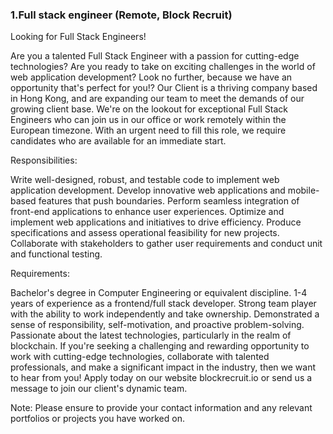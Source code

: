 ### 1.Full stack engineer (Remote, Block Recruit)


Looking for Full Stack Engineers!

Are you a talented Full Stack Engineer with a passion for cutting-edge technologies? Are you ready to take on exciting challenges in the world of web application development? Look no further, because we have an opportunity that's perfect for you!?
Our Client is a thriving company based in Hong Kong, and are expanding our team to meet the demands of our growing client base. We're on the lookout for exceptional Full Stack Engineers who can join us in our office or work remotely within the European timezone. With an urgent need to fill this role, we require candidates who are available for an immediate start.


Responsibilities:

Write well-designed, robust, and testable code to implement web application development.
Develop innovative web applications and mobile-based features that push boundaries.
Perform seamless integration of front-end applications to enhance user experiences.
Optimize and implement web applications and initiatives to drive efficiency.
Produce specifications and assess operational feasibility for new projects.
Collaborate with stakeholders to gather user requirements and conduct unit and functional testing.


Requirements:

Bachelor's degree in Computer Engineering or equivalent discipline.
1-4 years of experience as a frontend/full stack developer.
Strong team player with the ability to work independently and take ownership.
Demonstrated a sense of responsibility, self-motivation, and proactive problem-solving.
Passionate about the latest technologies, particularly in the realm of blockchain.
If you're seeking a challenging and rewarding opportunity to work with cutting-edge technologies, collaborate with talented professionals, and make a significant impact in the industry, then we want to hear from you! Apply today on our website blockrecruit.io or send us a message to join our client's dynamic team.


Note: Please ensure to provide your contact information and any relevant portfolios or projects you have worked on.

